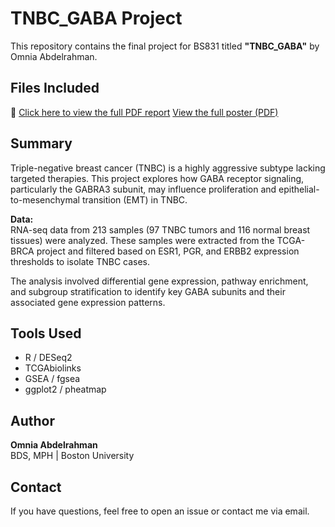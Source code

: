 # TNBC_GABA Project

This repository contains the final project for BS831 titled **"TNBC_GABA"** by Omnia Abdelrahman.

## Files Included
📄 [Click here to view the full PDF report](Omnia%20Abdelrahman%20BS831%20Final%20Project.pdf)
[View the full poster (PDF)](TNBC_OA_LWeber.pdf)



## Summary
Triple-negative breast cancer (TNBC) is a highly aggressive subtype lacking targeted therapies. This project explores how GABA receptor signaling, particularly the GABRA3 subunit, may influence proliferation and epithelial-to-mesenchymal transition (EMT) in TNBC.

**Data:**  
RNA-seq data from 213 samples (97 TNBC tumors and 116 normal breast tissues) were analyzed. These samples were extracted from the TCGA-BRCA project and filtered based on ESR1, PGR, and ERBB2 expression thresholds to isolate TNBC cases.

The analysis involved differential gene expression, pathway enrichment, and subgroup stratification to identify key GABA subunits and their associated gene expression patterns.

## Tools Used
- R / DESeq2
- TCGAbiolinks
- GSEA / fgsea
- ggplot2 / pheatmap

## Author
**Omnia Abdelrahman**  
BDS, MPH | Boston University

## Contact
If you have questions, feel free to open an issue or contact me via email.
